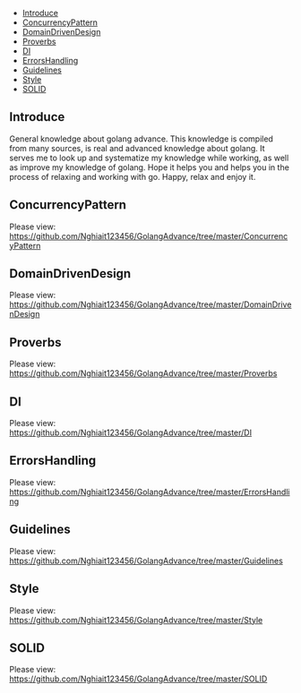 - [Introduce](#Introduce)
- [ConcurrencyPattern](#ConcurrencyPattern)
- [DomainDrivenDesign](#DomainDrivenDesign)
- [Proverbs](#Proverbs)
- [DI](#DI)
- [ErrorsHandling](ErrorsHandling)
- [Guidelines](#Guidelines)
- [Style](#Style)
- [SOLID](#SOLID)

## Introduce <a name="Introduce"></a>

General knowledge about golang advance. This knowledge is compiled from many sources, is real and advanced knowledge
about golang. It serves me to look up and systematize my knowledge while working, as well as improve my knowledge of
golang. Hope it helps you and helps you in the process of relaxing and working with go. Happy, relax and enjoy it. </br>

## ConcurrencyPattern <a name="ConcurrencyPattern"></a>

Please view: https://github.com/Nghiait123456/GolangAdvance/tree/master/ConcurrencyPattern </br>

## DomainDrivenDesign <a name="DomainDrivenDesign"></a>

Please view: https://github.com/Nghiait123456/GolangAdvance/tree/master/DomainDrivenDesign </br>

## Proverbs <a name="Proverbs"></a>

Please view: https://github.com/Nghiait123456/GolangAdvance/tree/master/Proverbs </br>

## DI <a name="DI"></a>

Please view: https://github.com/Nghiait123456/GolangAdvance/tree/master/DI </br>

## ErrorsHandling <a name="ErrorsHandling"></a>

Please view: https://github.com/Nghiait123456/GolangAdvance/tree/master/ErrorsHandling </br>

## Guidelines <a name="Guidelines"></a>

Please view: https://github.com/Nghiait123456/GolangAdvance/tree/master/Guidelines </br>

## Style <a name="Style"></a>

Please view: https://github.com/Nghiait123456/GolangAdvance/tree/master/Style </br>

## SOLID <a name="SOLID"></a>

Please view: https://github.com/Nghiait123456/GolangAdvance/tree/master/SOLID </br>



